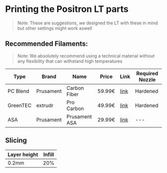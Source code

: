 # Printing the Positron LT parts
>Note: These are suggestions, we designed the LT with these in mind but other settings might work aswell

## Recommended Filaments:

>Note: We absolutely recommend using a technical material without any flexibility that can withstand high temperatures

| Type | Brand | Name | Price | Link | Required Nozzle |
| --- | --- | --- | --- | --- | --- |
| PC Blend | Prusament | Carbon Fiber | 59.99€ | [link](https://www.prusa3d.com/product/prusament-pc-blend-carbon-fiber-black-800g-2/) | Hardened |
| GreenTEC | extrudr | Pro Carbon | 49.99€ | [link](https://www.extrudr.com/de/produkte/catalogue/greentec-pro-carbon_2410/) | Hardened |
| ASA | Prusament | Prusament ASA | 29.99€ | [link](https://www.prusa3d.com/category/prusament-asa/) | --- |

## Slicing

| Layer height | Infill |
| --- | --- |
| 0.2mm | 20% |

